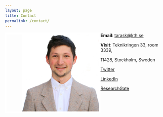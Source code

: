 ```yaml
---
layout: page
title: Contact
permalink: /contact/
---
```


<img style="float: left; border: 5px solid white; padding-left: 50px;" src="../assets/LinkedIn_pic.jpg" height="250" alt="portrait">

**Email**:  tarask@kth.se 

**Visit**:  Teknikringen 33, room 3339, 
        
11428, Stockholm, Sweden

[Twitter](https://twitter.com/SvitozarTaras)

[LinkedIn](https://www.linkedin.com/in/taras-kucherenko-9b049198/)

[ResearchGate](https://www.researchgate.net/profile/Taras_Kucherenko)

